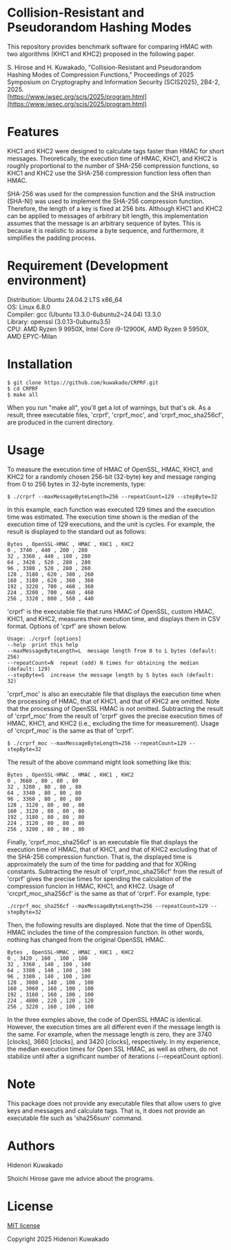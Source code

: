 # Collision-Resistant and Pseudorandom Hashing Modes

This repository provides benchmark software for comparing HMAC with two algorithms (KHC1 and KHC2) proposed in the following paper.

S. Hirose and H. Kuwakado,
"Collision-Resistant and Pseudorandom Hashing Modes of Compression Functions,"
Proceedings of 2025 Symposium on Cryptography and Information Security (SCIS2025),
2B4-2, 2025.  
[https://www.iwsec.org/scis/2025/program.html](https://www.iwsec.org/scis/2025/program.html)

# Features

KHC1 and KHC2 were designed to calculate tags faster than HMAC for short messages.
Theoretically, the execution time of HMAC, KHC1, and KHC2 is roughly proportional to the number of SHA-256 compression functions, so KHC1 and KHC2 use the SHA-256 compression function less often than HMAC.

SHA-256 was used for the compression function and the SHA instruction (SHA-NI) was used to implement the SHA-256 compression function. Therefore, the length of a key is fixed at 256 bits. Although KHC1 and KHC2 can be applied to messages of arbitrary bit length, this implementation assumes that the message is an arbitrary sequence of bytes. This is because it is realistic to assume a byte sequence, and furthermore, it simplifies the padding process.


# Requirement (Development environment)

Distribution: Ubuntu 24.04.2 LTS x86_64  
OS: Linux 6.8.0  
Compiler: gcc (Ubuntu 13.3.0-6ubuntu2~24.04) 13.3.0  
Library: openssl (3.0.13-0ubuntu3.5)  
CPU: AMD Ryzen 9 9950X, Intel Core i9-12900K, AMD Ryzen 9 5950X, AMD EPYC-Milan


# Installation

```shell-session
$ git clone https://github.com/kuwakado/CRPRF.git
$ cd CRPRF
$ make all 
```
When you run "make all", you'll get a lot of warnings, but that's ok.
As a result, three executable files, 'crprf', 'crprf_moc', and 'crprf_moc_sha256cf', are produced in the current directory.

# Usage

To measure the execution time of HMAC of OpenSSL, HMAC, KHC1, and KHC2 for a randomly chosen 256-bit (32-byte) key and message ranging from 0 to 256 bytes in 32-byte increments, type:

```shell-session
$ ./crprf --maxMessageByteLength=256 --repeatCount=129 --stepByte=32
```

In this example, each function was executed 129 times and the execution time was estimated. The execution time shown is the median of the execution time of 129 executions, and the unit is cycles.
For example, the result is displayed to the standard out as follows:

```batch
Bytes , OpenSSL-HMAC , HMAC , KHC1 , KHC2
0 , 3740 , 440 , 200 , 280
32 , 3360 , 440 , 180 , 280
64 , 3420 , 520 , 280 , 280
96 , 3380 , 520 , 280 , 260
128 , 3180 , 620 , 380 , 260
160 , 3180 , 620 , 360 , 360
192 , 3220 , 700 , 460 , 360
224 , 3200 , 700 , 460 , 460
256 , 3320 , 800 , 560 , 440
```

'crprf' is the executable file that runs HMAC of OpenSSL, custom HMAC, KHC1, and KHC2, measures their execution time, and displays them in CSV format. Options of 'cprf' are shown below.

```batch
Usage: ./crprf [options]
--help  print this help
--maxMessageByteLength=L  message length from 0 to L bytes (default: 256)
--repeatCount=N  repeat (odd) N times for obtaining the median  (default: 129)
--stepByte=S  increase the message length by S bytes each (default: 32)
```

'crprf_moc' is also an executable file that displays the execution time when the processing of HMAC, that of KHC1, and that of KHC2 are omitted. 
Note that the processing of OpenSSL HMAC is not omitted.
Subtracting the result of 'crprf_moc' from the result of 'crprf' gives the precise execution times of HMAC, KHC1, and KHC2 (i.e., excluding the time for measurement).
Usage of 'crcprf_moc' is the same as that of 'crprf'.

```shell-session
$ ./crprf_moc --maxMessageByteLength=256 --repeatCount=129 --stepByte=32
```
The result of the above command might look something like this:

```batch
Bytes , OpenSSL-HMAC , HMAC , KHC1 , KHC2
0 , 3660 , 80 , 80 , 80
32 , 3280 , 80 , 80 , 80
64 , 3340 , 80 , 80 , 80
96 , 3360 , 80 , 80 , 80
128 , 3120 , 80 , 80 , 80
160 , 3120 , 80 , 80 , 80
192 , 3180 , 80 , 80 , 80
224 , 3120 , 80 , 80 , 80
256 , 3200 , 80 , 80 , 80
```

Finally, 'crprf_moc_sha256cf' is an executable file that displays the execution time of HMAC, that of KHC1, and that of KHC2 excluding that of the SHA-256 compression function.
That is, the displayed time is approximately the sum of the time for padding and that for XORing constants.
Subtracting the result of 'crprf_moc_sha256cf' from the result of 'crprf' gives the precise times for spending the calculation of the compression funcion in HMAC, KHC1, and KHC2.
Usage of 'crcprf_moc_sha256cf' is the same as that of 'crprf'.
For example, type:

```shell-session
./crprf_moc_sha256cf --maxMessageByteLength=256 --repeatCount=129 --stepByte=32
```

Then, the following results are displayed.
Note that the time of OpenSSL HMAC includes the time of the compression function.
In other words, nothing has changed from the original OpenSSL HMAC.

```batch
Bytes , OpenSSL-HMAC , HMAC , KHC1 , KHC2
0 , 3420 , 160 , 100 , 100
32 , 3360 , 140 , 100 , 100
64 , 3380 , 140 , 100 , 100
96 , 3380 , 140 , 100 , 100
128 , 3080 , 140 , 100 , 100
160 , 3060 , 160 , 100 , 100
192 , 3160 , 160 , 100 , 100
224 , 4800 , 220 , 120 , 120
256 , 3220 , 160 , 100 , 100
```

In the three exmples above, the code of OpenSSL HMAC is identical.
However, the execution times are all different even if the message length is the same.
For example, when the message length is zero, they are 3740  [clocks], 3660 [clocks], and 3420 [clocks], respectively.
In my experience, the median execution times for Open SSL HMAC, as well as others, do not stabilize until after a significant number of iterations (--repeatCount option).


# Note

This package does not provide any executable files that allow users to give keys and messages and calculate tags. That is, it does not provide an executable file such as 'sha256sum' command.


# Authors

Hidenori Kuwakado

Shoichi Hirose gave me advice about the programs.


# License

[MIT license](https://opensource.org/license/mit)

Copyright 2025  Hidenori Kuwakado



